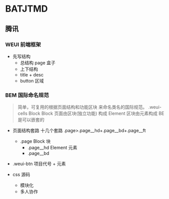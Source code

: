 # BATJTMD

## 腾讯
### WEUI 前端框架

- 先写结构
  - 总结构 page 盒子
  - 上下结构
  - title + desc 
  - button 区域 
### BEM 国际命名规范

> 简单，可复用的根据页面结构和功能区块 来命名类名的国际规范。
  .weui-cells Block 
  Block 页面由区块(独立功能) 构成
  Element 区块由元素构成
  BE 是可以嵌套的

- 页面结构套路  十几个套路
  .page>.page__hd+.page__bd+.page__ft
  - .page Block 块 
    - .page__hd  Element 元素
    - .page__bd  

- .weui-btn
   项目代号 + 元素

- css 源码
  - 模块化
  - 多人协作
  
